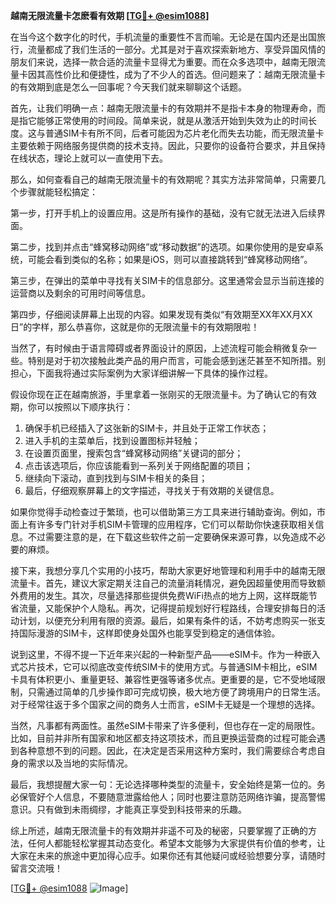 **越南无限流量卡怎麽看有效期 [[TG💪+ @esim1088](https://t.me/s/esim1088)]**

在当今这个数字化的时代，手机流量的重要性不言而喻。无论是在国内还是出国旅行，流量都成了我们生活的一部分。尤其是对于喜欢探索新地方、享受异国风情的朋友们来说，选择一款合适的流量卡显得尤为重要。而在众多选项中，越南无限流量卡因其高性价比和便捷性，成为了不少人的首选。但问题来了：越南无限流量卡的有效期到底是怎么一回事呢？今天我们就来聊聊这个话题。

首先，让我们明确一点：越南无限流量卡的有效期并不是指卡本身的物理寿命，而是指它能够正常使用的时间段。简单来说，就是从激活开始到失效为止的时间长度。这与普通SIM卡有所不同，后者可能因为芯片老化而失去功能，而无限流量卡主要依赖于网络服务提供商的技术支持。因此，只要你的设备符合要求，并且保持在线状态，理论上就可以一直使用下去。

那么，如何查看自己的越南无限流量卡的有效期呢？其实方法非常简单，只需要几个步骤就能轻松搞定：

第一步，打开手机上的设置应用。这是所有操作的基础，没有它就无法进入后续界面。

第二步，找到并点击“蜂窝移动网络”或“移动数据”的选项。如果你使用的是安卓系统，可能会看到类似的名称；如果是iOS，则可以直接跳转到“蜂窝移动网络”。

第三步，在弹出的菜单中寻找有关SIM卡的信息部分。这里通常会显示当前连接的运营商以及剩余的可用时间等信息。

第四步，仔细阅读屏幕上出现的内容。如果发现有类似“有效期至XX年XX月XX日”的字样，那么恭喜你，这就是你的无限流量卡的有效期限啦！

当然了，有时候由于语言障碍或者界面设计的原因，上述流程可能会稍微复杂一些。特别是对于初次接触此类产品的用户而言，可能会感到迷茫甚至不知所措。别担心，下面我将通过实际案例为大家详细讲解一下具体的操作过程。

假设你现在正在越南旅游，手里拿着一张刚买的无限流量卡。为了确认它的有效期，你可以按照以下顺序执行：

1. 确保手机已经插入了这张新的SIM卡，并且处于正常工作状态；
2. 进入手机的主菜单后，找到设置图标并轻触；
3. 在设置页面里，搜索包含“蜂窝移动网络”关键词的部分；
4. 点击该选项后，你应该能看到一系列关于网络配置的项目；
5. 继续向下滚动，直到找到与SIM卡相关的条目；
6. 最后，仔细观察屏幕上的文字描述，寻找关于有效期的关键信息。

如果你觉得手动检查过于繁琐，也可以借助第三方工具来进行辅助查询。例如，市面上有许多专门针对手机SIM卡管理的应用程序，它们可以帮助你快速获取相关信息。不过需要注意的是，在下载这些软件之前一定要确保来源可靠，以免造成不必要的麻烦。

接下来，我想分享几个实用的小技巧，帮助大家更好地管理和利用手中的越南无限流量卡。首先，建议大家定期关注自己的流量消耗情况，避免因超量使用而导致额外费用的发生。其次，尽量选择那些提供免费WiFi热点的地方上网，这样既能节省流量，又能保护个人隐私。再次，记得提前规划好行程路线，合理安排每日的活动计划，以便充分利用有限的资源。最后，如果有条件的话，不妨考虑购买一张支持国际漫游的SIM卡，这样即使身处国外也能享受到稳定的通信体验。

说到这里，不得不提一下近年来兴起的一种新型产品——eSIM卡。作为一种嵌入式芯片技术，它可以彻底改变传统SIM卡的使用方式。与普通SIM卡相比，eSIM卡具有体积更小、重量更轻、兼容性更强等诸多优点。更重要的是，它不受地域限制，只需通过简单的几步操作即可完成切换，极大地方便了跨境用户的日常生活。对于经常往返于多个国家之间的商务人士而言，eSIM卡无疑是一个理想的选择。

当然，凡事都有两面性。虽然eSIM卡带来了许多便利，但也存在一定的局限性。比如，目前并非所有国家和地区都支持这项技术，而且更换运营商的过程可能会遇到各种意想不到的问题。因此，在决定是否采用这种方案时，我们需要综合考虑自身的需求以及当地的实际情况。

最后，我想提醒大家一句：无论选择哪种类型的流量卡，安全始终是第一位的。务必保管好个人信息，不要随意泄露给他人；同时也要注意防范网络诈骗，提高警惕意识。只有做到未雨绸缪，才能真正享受到科技带来的乐趣。

综上所述，越南无限流量卡的有效期并非遥不可及的秘密，只要掌握了正确的方法，任何人都能轻松掌握其动态变化。希望本文能够为大家提供有价值的参考，让大家在未来的旅途中更加得心应手。如果你还有其他疑问或经验想要分享，请随时留言交流哦！

[[TG💪+ @esim1088](https://t.me/s/esim1088) ![Image](https://i.postimg.cc/4NQfJmqS/Snipaste-2025-05-13-00-14-12.png)]